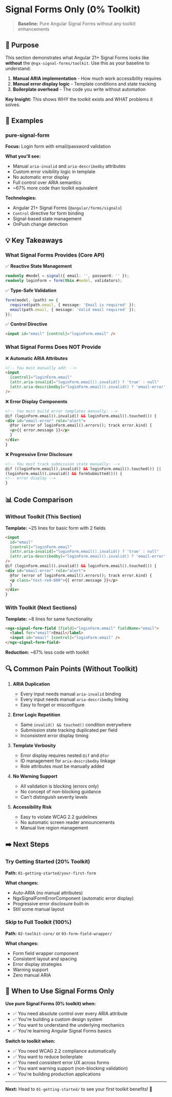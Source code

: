 # Signal Forms Only (0% Toolkit)

> **Baseline:** Pure Angular Signal Forms without any toolkit enhancements

## 🎯 Purpose

This section demonstrates what Angular 21+ Signal Forms looks like **without** the `@ngx-signal-forms/toolkit`. Use this as your baseline to understand:

1. **Manual ARIA implementation** - How much work accessibility requires
2. **Manual error display logic** - Template conditions and state tracking
3. **Boilerplate overhead** - The code you write without automation

**Key Insight:** This shows WHY the toolkit exists and WHAT problems it solves.

## 📂 Examples

### pure-signal-form

**Focus:** Login form with email/password validation

**What you'll see:**

- Manual `aria-invalid` and `aria-describedby` attributes
- Custom error visibility logic in template
- No automatic error display
- Full control over ARIA semantics
- ~67% more code than toolkit equivalent

**Technologies:**

- Angular 21+ Signal Forms (`@angular/forms/signals`)
- `Control` directive for form binding
- Signal-based state management
- OnPush change detection

## 💡 Key Takeaways

### What Signal Forms Provides (Core API)

✅ **Reactive State Management**

```typescript
readonly #model = signal({ email: '', password: '' });
readonly loginForm = form(this.#model, validators);
```

✅ **Type-Safe Validation**

```typescript
form(model, (path) => {
  required(path.email, { message: 'Email is required' });
  email(path.email, { message: 'Valid email required' });
});
```

✅ **Control Directive**

```html
<input id="email" [control]="loginForm.email" />
```

### What Signal Forms Does NOT Provide

❌ **Automatic ARIA Attributes**

```html
<!-- You must manually add: -->
<input
  [control]="loginForm.email"
  [attr.aria-invalid]="loginForm.email().invalid() ? 'true' : null"
  [attr.aria-describedby]="loginForm.email().invalid() ? 'email-error' : null"
/>
```

❌ **Error Display Components**

```html
<!-- You must build error templates manually: -->
@if (loginForm.email().invalid() && loginForm.email().touched()) {
<div id="email-error" role="alert">
  @for (error of loginForm.email().errors(); track error.kind) {
  <p>{{ error.message }}</p>
  }
</div>
}
```

❌ **Progressive Error Disclosure**

```html
<!-- You must track submission state manually: -->
@if ((loginForm.email().invalid() && loginForm.email().touched()) ||
(loginForm.email().invalid() && formSubmitted())) {
<!-- error display -->
}
```

## 📊 Code Comparison

### Without Toolkit (This Section)

**Template:** ~25 lines for basic form with 2 fields

```html
<input
  id="email"
  [control]="loginForm.email"
  [attr.aria-invalid]="loginForm.email().invalid() ? 'true' : null"
  [attr.aria-describedby]="loginForm.email().invalid() ? 'email-error' : null"
/>
@if (loginForm.email().invalid() && loginForm.email().touched()) {
<div id="email-error" role="alert">
  @for (error of loginForm.email().errors(); track error.kind) {
  <p class="text-red-600">{{ error.message }}</p>
  }
</div>
}
```

### With Toolkit (Next Sections)

**Template:** ~8 lines for same functionality

```html
<ngx-signal-form-field [field]="loginForm.email" fieldName="email">
  <label for="email">Email</label>
  <input id="email" [control]="loginForm.email" />
</ngx-signal-form-field>
```

**Reduction:** ~67% less code with toolkit

## 🔍 Common Pain Points (Without Toolkit)

1. **ARIA Duplication**
   - Every input needs manual `aria-invalid` binding
   - Every input needs manual `aria-describedby` linking
   - Easy to forget or misconfigure

2. **Error Logic Repetition**
   - Same `invalid() && touched()` condition everywhere
   - Submission state tracking duplicated per field
   - Inconsistent error display timing

3. **Template Verbosity**
   - Error display requires nested `@if` and `@for`
   - ID management for `aria-describedby` linkage
   - Role attributes must be manually added

4. **No Warning Support**
   - All validation is blocking (errors only)
   - No concept of non-blocking guidance
   - Can't distinguish severity levels

5. **Accessibility Risk**
   - Easy to violate WCAG 2.2 guidelines
   - No automatic screen reader announcements
   - Manual live region management

## ➡️ Next Steps

### Try Getting Started (20% Toolkit)

**Path:** `01-getting-started/your-first-form`

**What changes:**

- Auto-ARIA (no manual attributes)
- NgxSignalFormErrorComponent (automatic error display)
- Progressive error disclosure built-in
- Still some manual layout

### Skip to Full Toolkit (100%)

**Path:** `02-toolkit-core/` or `03-form-field-wrapper/`

**What changes:**

- Form field wrapper component
- Consistent layout and spacing
- Error display strategies
- Warning support
- Zero manual ARIA

## 🤔 When to Use Signal Forms Only

**Use pure Signal Forms (0% toolkit) when:**

- ✅ You need absolute control over every ARIA attribute
- ✅ You're building a custom design system
- ✅ You want to understand the underlying mechanics
- ✅ You're learning Angular Signal Forms basics

**Switch to toolkit when:**

- ✅ You need WCAG 2.2 compliance automatically
- ✅ You want to reduce boilerplate
- ✅ You need consistent error UX across forms
- ✅ You want warning support (non-blocking validation)
- ✅ You're building production applications

---

**Next:** Head to `01-getting-started/` to see your first toolkit benefits! 🚀
